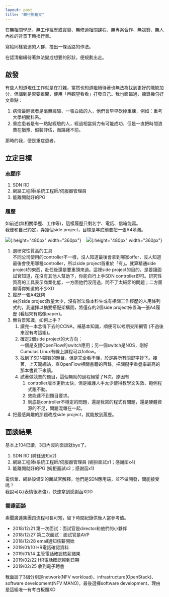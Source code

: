 ```yaml
---
layout: post
title: "轉行開箱文"
---
```

在無相關學歷、無工作經歷或實習、無修過相關課程、無專案合作、無競賽、無人內推的背景下轉換行業。

寫給同樣窘迫的人群，撞出一條活路的作法。

在認清繼續待著無法變成想要的形狀，便規劃出走。

## 啟發
有些人知道現任工作就是在打雜，當然也知道繼續待著也無法為找到更好的職缺加分，但講到是否要離開，便用「再觀望看看」打發自己。我也面臨過，摘錄幾句好文重點：

1. 病情最輕微者是毫無經驗、一張白紙的人，他們會早早砍掉重練，例如：重考大學相關科系。
2. 重症患者是有一點點經驗的人，經過相當努力有可能成功，但是一直把時間浪費在猶豫、假裝評估，而躊躇不前。

那時的我，便是重症患者。

## 立定目標
### 志願序
1. SDN RD
2. 網路工程師/系統工程師/伺服器管理員
3. 能離開就好的PG

### 履歷
如前述(無相關學歷、工作等)，這樣履歷只剩名字、電話、信箱能寫。<br>
我便和自己約定，弄幾個side project，目標是年底前要把一張A4填滿。

![](../../../assets/career/2018_resume01.png){:height="480px" width="360px"}
&nbsp;&nbsp;
![](../../../assets/career/2018_resume02.png){:height="480px" width="360px"}  

1. 選研究性質高的工具<br>
不同公司使用的controller不一樣，沒人知道最後會拿到哪家offer，沒人知道最後會使用哪種controller，所以side project首重於「有」。就算精通side project的東西，赴任後還是要重頭來過。這裡side project的目的，是要讓面試官知道，在沒有其他人幫助下，你能自行上手SDN controller即可。研究性質高的工具表示商業化低，一方面他們沒用過，問不了太細節的問題；二方面顯得你知道的不少XD
2. 履歷一張A4就夠<br>
由於side project數量太少，沒有辦法像本科生或有相關工作經歷的人用條列式的，我選擇以摘要搭配架構圖，將僅存的2個side project佈置滿一張A4履歷 (看起來有點像paper)。
3. 無背景知識，如何上手？<br>
   1. 讀完一本念得下去的CCNA，補基本知識，順便可以考期交所網管 (不過後來沒有考這組)。
   2. 確定2個side project的大方向：<br>
      一個是支援OpenFlow的switch應用；另一個switch是NOS，剛好Cumulus Linux有線上課程可以follow。
   3. 找到了SDN競賽的題目，但是完全看不懂，於是將所有關鍵字抄下。接著，上天瓏網站，查OpenFlow相關書籍的目錄，把關鍵字重疊率最高的那本書買下來讀。
   4. 試著做競賽的題目，這個無助的過程絕望了N次，原因有
      1. controller版本更新太快，但是維護人手太少使得教學文失效、範例程式跑不動。
      2. 效能達不到題目要求。
      3. 到底是controller不穩定的問題，還是我寫的程式有問題，還是硬體資源的不足，問題混雜在一起。
4. 把最感興趣的那題改成side project，就能放到履歷。 
   
## 面談結果
基本上104已讀，3日內沒約面談就bye了。

1. SDN RD (聘任通知x2)
2. 網路工程師/系統工程師/伺服器管理員 (婉拒面試x1；感謝函x4)
3. 能離開就好的PG (婉拒面試x2；感謝函x1)

電信業、網路設備SI的面試官解釋，他們是SDN應用端，並不做開發，問能接受嗎？<br>
我說可以(表情很牽強)，快速拿到感謝函XDD

### 雲達面談
素聞廣達集團跑流程可長可短，留下時間紀錄供後人當參考值。
* 2018/12/21 第一次面試：面試官是director和他們的小夥伴
* 2018/12/27 第二次面試：面試官是AVP
* 2018/12/28 email通知核薪開始
* 2019/01/10 HR電話確認資料
* 2019/01/14 主管電話確認核薪結果
* 2019/02/22 HR電話確認報到日期
* 2019/02/25 收到電子聘書 

我面談了3組分別是network(NFV workload)、infrastructure(OpenStack)、software development(NFV MANO)，最後選擇software development，理由是這組唯一有考白板題XD
